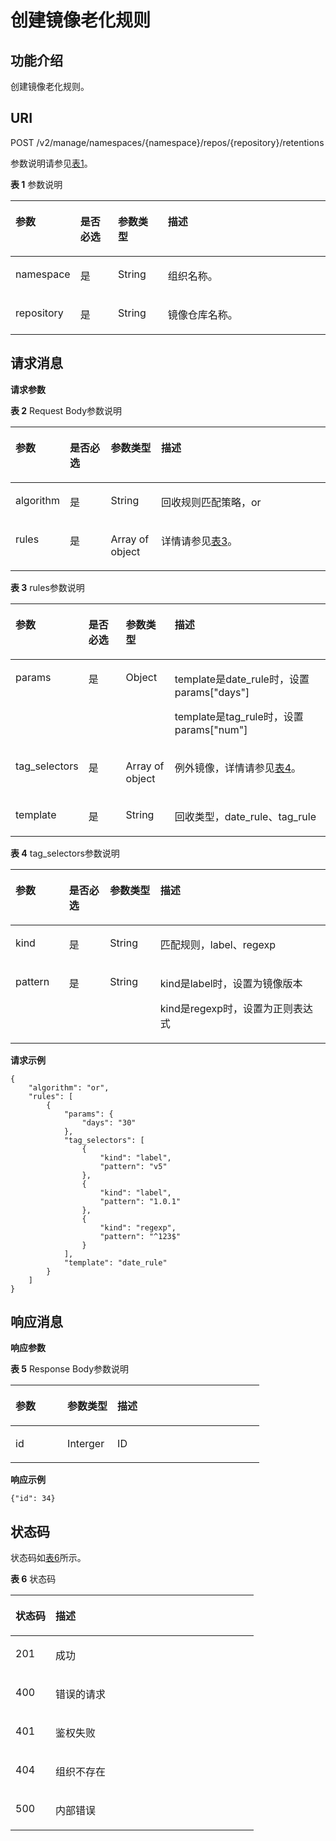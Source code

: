 # 创建镜像老化规则<a name="swr_02_0025"></a>

## 功能介绍<a name="se03aae4436e64394a95dc13b6f233898"></a>

创建镜像老化规则。

## URI<a name="s476df674307e4b04b9545f9575dde042"></a>

POST /v2/manage/namespaces/\{namespace\}/repos/\{repository\}/retentions

参数说明请参见[表1](#tae82a09e27434bef9a38b734d798ae6c)。

**表 1**  参数说明

<a name="tae82a09e27434bef9a38b734d798ae6c"></a>
<table><thead align="left"><tr id="r2c22eba22439445680961f8c447f8756"><th class="cellrowborder" valign="top" width="17.1%" id="mcps1.2.5.1.1"><p id="a4276374f4f884a1a8ff6eabdab4da030"><a name="a4276374f4f884a1a8ff6eabdab4da030"></a><a name="a4276374f4f884a1a8ff6eabdab4da030"></a>参数</p>
</th>
<th class="cellrowborder" valign="top" width="12.36%" id="mcps1.2.5.1.2"><p id="p1351382513427"><a name="p1351382513427"></a><a name="p1351382513427"></a>是否必选</p>
</th>
<th class="cellrowborder" valign="top" width="16.09%" id="mcps1.2.5.1.3"><p id="p1781316754219"><a name="p1781316754219"></a><a name="p1781316754219"></a>参数类型</p>
</th>
<th class="cellrowborder" valign="top" width="54.449999999999996%" id="mcps1.2.5.1.4"><p id="zh-cn_topic_0060210625_p192541611508"><a name="zh-cn_topic_0060210625_p192541611508"></a><a name="zh-cn_topic_0060210625_p192541611508"></a>描述</p>
</th>
</tr>
</thead>
<tbody><tr id="row12306169204811"><td class="cellrowborder" valign="top" width="17.1%" headers="mcps1.2.5.1.1 "><p id="p0601928131816"><a name="p0601928131816"></a><a name="p0601928131816"></a>namespace</p>
</td>
<td class="cellrowborder" valign="top" width="12.36%" headers="mcps1.2.5.1.2 "><p id="p10507114164313"><a name="p10507114164313"></a><a name="p10507114164313"></a>是</p>
</td>
<td class="cellrowborder" valign="top" width="16.09%" headers="mcps1.2.5.1.3 "><p id="p105058419438"><a name="p105058419438"></a><a name="p105058419438"></a><span>String</span></p>
</td>
<td class="cellrowborder" valign="top" width="54.449999999999996%" headers="mcps1.2.5.1.4 "><p id="p11460935127"><a name="p11460935127"></a><a name="p11460935127"></a>组织名称。</p>
</td>
</tr>
<tr id="row4140165617213"><td class="cellrowborder" valign="top" width="17.1%" headers="mcps1.2.5.1.1 "><p id="p206018288188"><a name="p206018288188"></a><a name="p206018288188"></a>repository</p>
</td>
<td class="cellrowborder" valign="top" width="12.36%" headers="mcps1.2.5.1.2 "><p id="p18920840134520"><a name="p18920840134520"></a><a name="p18920840134520"></a>是</p>
</td>
<td class="cellrowborder" valign="top" width="16.09%" headers="mcps1.2.5.1.3 "><p id="p391915406456"><a name="p391915406456"></a><a name="p391915406456"></a><span>String</span></p>
</td>
<td class="cellrowborder" valign="top" width="54.449999999999996%" headers="mcps1.2.5.1.4 "><p id="p1871615462812"><a name="p1871615462812"></a><a name="p1871615462812"></a>镜像仓库名称。</p>
</td>
</tr>
</tbody>
</table>

## 请求消息<a name="section141782462587"></a>

**请求参数**

**表 2**  Request Body参数说明

<a name="table129941514855"></a>
<table><thead align="left"><tr id="row1111415559"><th class="cellrowborder" valign="top" width="17%" id="mcps1.2.5.1.1"><p id="p162815458"><a name="p162815458"></a><a name="p162815458"></a>参数</p>
</th>
<th class="cellrowborder" valign="top" width="13%" id="mcps1.2.5.1.2"><p id="p198988313226"><a name="p198988313226"></a><a name="p198988313226"></a>是否必选</p>
</th>
<th class="cellrowborder" valign="top" width="16%" id="mcps1.2.5.1.3"><p id="p128986316221"><a name="p128986316221"></a><a name="p128986316221"></a>参数类型</p>
</th>
<th class="cellrowborder" valign="top" width="54%" id="mcps1.2.5.1.4"><p id="p7612153511"><a name="p7612153511"></a><a name="p7612153511"></a>描述</p>
</th>
</tr>
</thead>
<tbody><tr id="row11816151559"><td class="cellrowborder" valign="top" width="17%" headers="mcps1.2.5.1.1 "><p id="p1353115617583"><a name="p1353115617583"></a><a name="p1353115617583"></a>algorithm</p>
</td>
<td class="cellrowborder" valign="top" width="13%" headers="mcps1.2.5.1.2 "><p id="p1852995645813"><a name="p1852995645813"></a><a name="p1852995645813"></a>是</p>
</td>
<td class="cellrowborder" valign="top" width="16%" headers="mcps1.2.5.1.3 "><p id="p145281568583"><a name="p145281568583"></a><a name="p145281568583"></a>String</p>
</td>
<td class="cellrowborder" valign="top" width="54%" headers="mcps1.2.5.1.4 "><p id="p17526856165813"><a name="p17526856165813"></a><a name="p17526856165813"></a>回收规则匹配策略，or</p>
</td>
</tr>
<tr id="row14116102041010"><td class="cellrowborder" valign="top" width="17%" headers="mcps1.2.5.1.1 "><p id="p052515610584"><a name="p052515610584"></a><a name="p052515610584"></a>rules</p>
</td>
<td class="cellrowborder" valign="top" width="13%" headers="mcps1.2.5.1.2 "><p id="p195241256105819"><a name="p195241256105819"></a><a name="p195241256105819"></a>是</p>
</td>
<td class="cellrowborder" valign="top" width="16%" headers="mcps1.2.5.1.3 "><p id="p8523185655811"><a name="p8523185655811"></a><a name="p8523185655811"></a>Array of object</p>
</td>
<td class="cellrowborder" valign="top" width="54%" headers="mcps1.2.5.1.4 "><p id="p05227567580"><a name="p05227567580"></a><a name="p05227567580"></a>详情请参见<a href="#table195011556125217">表3</a>。</p>
</td>
</tr>
</tbody>
</table>

**表 3**  rules参数说明

<a name="table195011556125217"></a>
<table><thead align="left"><tr id="row1501125675217"><th class="cellrowborder" valign="top" width="17%" id="mcps1.2.5.1.1"><p id="p1950115675213"><a name="p1950115675213"></a><a name="p1950115675213"></a>参数</p>
</th>
<th class="cellrowborder" valign="top" width="13%" id="mcps1.2.5.1.2"><p id="p350155614524"><a name="p350155614524"></a><a name="p350155614524"></a>是否必选</p>
</th>
<th class="cellrowborder" valign="top" width="16%" id="mcps1.2.5.1.3"><p id="p13501956195215"><a name="p13501956195215"></a><a name="p13501956195215"></a>参数类型</p>
</th>
<th class="cellrowborder" valign="top" width="54%" id="mcps1.2.5.1.4"><p id="p05011356105212"><a name="p05011356105212"></a><a name="p05011356105212"></a>描述</p>
</th>
</tr>
</thead>
<tbody><tr id="row1850165616523"><td class="cellrowborder" valign="top" width="17%" headers="mcps1.2.5.1.1 "><p id="p1250115614527"><a name="p1250115614527"></a><a name="p1250115614527"></a>params</p>
</td>
<td class="cellrowborder" valign="top" width="13%" headers="mcps1.2.5.1.2 "><p id="p12501185615212"><a name="p12501185615212"></a><a name="p12501185615212"></a>是</p>
</td>
<td class="cellrowborder" valign="top" width="16%" headers="mcps1.2.5.1.3 "><p id="p1250125625217"><a name="p1250125625217"></a><a name="p1250125625217"></a>Object</p>
</td>
<td class="cellrowborder" valign="top" width="54%" headers="mcps1.2.5.1.4 "><p id="p15016561524"><a name="p15016561524"></a><a name="p15016561524"></a>template是date_rule时，设置params["days"]</p>
<p id="p20206165115517"><a name="p20206165115517"></a><a name="p20206165115517"></a>template是tag_rule时，设置params["num"]</p>
</td>
</tr>
<tr id="row163821337175510"><td class="cellrowborder" valign="top" width="17%" headers="mcps1.2.5.1.1 "><p id="p4382163717558"><a name="p4382163717558"></a><a name="p4382163717558"></a>tag_selectors</p>
</td>
<td class="cellrowborder" valign="top" width="13%" headers="mcps1.2.5.1.2 "><p id="p8382123716557"><a name="p8382123716557"></a><a name="p8382123716557"></a>是</p>
</td>
<td class="cellrowborder" valign="top" width="16%" headers="mcps1.2.5.1.3 "><p id="p15382183717558"><a name="p15382183717558"></a><a name="p15382183717558"></a>Array of object</p>
</td>
<td class="cellrowborder" valign="top" width="54%" headers="mcps1.2.5.1.4 "><p id="p2382183716556"><a name="p2382183716556"></a><a name="p2382183716556"></a>例外镜像，详情请参见<a href="#table135916130563">表4</a>。</p>
</td>
</tr>
<tr id="row682720308300"><td class="cellrowborder" valign="top" width="17%" headers="mcps1.2.5.1.1 "><p id="p175011256195216"><a name="p175011256195216"></a><a name="p175011256195216"></a>template</p>
</td>
<td class="cellrowborder" valign="top" width="13%" headers="mcps1.2.5.1.2 "><p id="p1150145613529"><a name="p1150145613529"></a><a name="p1150145613529"></a>是</p>
</td>
<td class="cellrowborder" valign="top" width="16%" headers="mcps1.2.5.1.3 "><p id="p15016563526"><a name="p15016563526"></a><a name="p15016563526"></a>String</p>
</td>
<td class="cellrowborder" valign="top" width="54%" headers="mcps1.2.5.1.4 "><p id="p1750165635213"><a name="p1750165635213"></a><a name="p1750165635213"></a>回收类型，date_rule、tag_rule</p>
</td>
</tr>
</tbody>
</table>

**表 4**  tag\_selectors参数说明

<a name="table135916130563"></a>
<table><thead align="left"><tr id="row155921317562"><th class="cellrowborder" valign="top" width="17%" id="mcps1.2.5.1.1"><p id="p1459151310562"><a name="p1459151310562"></a><a name="p1459151310562"></a>参数</p>
</th>
<th class="cellrowborder" valign="top" width="13%" id="mcps1.2.5.1.2"><p id="p7599132564"><a name="p7599132564"></a><a name="p7599132564"></a>是否必选</p>
</th>
<th class="cellrowborder" valign="top" width="16%" id="mcps1.2.5.1.3"><p id="p1759151325619"><a name="p1759151325619"></a><a name="p1759151325619"></a>参数类型</p>
</th>
<th class="cellrowborder" valign="top" width="54%" id="mcps1.2.5.1.4"><p id="p195911138561"><a name="p195911138561"></a><a name="p195911138561"></a>描述</p>
</th>
</tr>
</thead>
<tbody><tr id="row85915132566"><td class="cellrowborder" valign="top" width="17%" headers="mcps1.2.5.1.1 "><p id="p459813205616"><a name="p459813205616"></a><a name="p459813205616"></a>kind</p>
</td>
<td class="cellrowborder" valign="top" width="13%" headers="mcps1.2.5.1.2 "><p id="p1459191345618"><a name="p1459191345618"></a><a name="p1459191345618"></a>是</p>
</td>
<td class="cellrowborder" valign="top" width="16%" headers="mcps1.2.5.1.3 "><p id="p145914135569"><a name="p145914135569"></a><a name="p145914135569"></a>String</p>
</td>
<td class="cellrowborder" valign="top" width="54%" headers="mcps1.2.5.1.4 "><p id="p1459151315617"><a name="p1459151315617"></a><a name="p1459151315617"></a>匹配规则，label、regexp</p>
</td>
</tr>
<tr id="row85916136569"><td class="cellrowborder" valign="top" width="17%" headers="mcps1.2.5.1.1 "><p id="p1159121315618"><a name="p1159121315618"></a><a name="p1159121315618"></a>pattern</p>
</td>
<td class="cellrowborder" valign="top" width="13%" headers="mcps1.2.5.1.2 "><p id="p45961316567"><a name="p45961316567"></a><a name="p45961316567"></a>是</p>
</td>
<td class="cellrowborder" valign="top" width="16%" headers="mcps1.2.5.1.3 "><p id="p135911139566"><a name="p135911139566"></a><a name="p135911139566"></a>String</p>
</td>
<td class="cellrowborder" valign="top" width="54%" headers="mcps1.2.5.1.4 "><p id="p1859313175611"><a name="p1859313175611"></a><a name="p1859313175611"></a>kind是label时，设置为镜像版本</p>
<p id="p125920138567"><a name="p125920138567"></a><a name="p125920138567"></a>kind是regexp时，设置为正则表达式</p>
</td>
</tr>
</tbody>
</table>

**请求示例**

```
{
    "algorithm": "or",
    "rules": [
        {
            "params": {
                "days": "30"
            },
            "tag_selectors": [
                {
                    "kind": "label",
                    "pattern": "v5"
                },
                {
                    "kind": "label",
                    "pattern": "1.0.1"
                },
                {
                    "kind": "regexp",
                    "pattern": "^123$"
                }
            ],
            "template": "date_rule"
        }
    ]
}
```

## 响应消息<a name="sab9be5ce850743859bb238e072f8d1f2"></a>

**响应参数**

**表 5**  Response Body参数说明

<a name="table34001413863"></a>
<table><thead align="left"><tr id="row17400171319612"><th class="cellrowborder" valign="top" width="20.89%" id="mcps1.2.4.1.1"><p id="p1840015139619"><a name="p1840015139619"></a><a name="p1840015139619"></a>参数</p>
</th>
<th class="cellrowborder" valign="top" width="20.11%" id="mcps1.2.4.1.2"><p id="p24002135620"><a name="p24002135620"></a><a name="p24002135620"></a>参数类型</p>
</th>
<th class="cellrowborder" valign="top" width="59%" id="mcps1.2.4.1.3"><p id="p174008131163"><a name="p174008131163"></a><a name="p174008131163"></a>描述</p>
</th>
</tr>
</thead>
<tbody><tr id="row11400113668"><td class="cellrowborder" valign="top" width="20.89%" headers="mcps1.2.4.1.1 "><p id="p1482131117588"><a name="p1482131117588"></a><a name="p1482131117588"></a>id</p>
</td>
<td class="cellrowborder" valign="top" width="20.11%" headers="mcps1.2.4.1.2 "><p id="p88201811175811"><a name="p88201811175811"></a><a name="p88201811175811"></a>Interger</p>
</td>
<td class="cellrowborder" valign="top" width="59%" headers="mcps1.2.4.1.3 "><p id="p181911115588"><a name="p181911115588"></a><a name="p181911115588"></a>ID</p>
</td>
</tr>
</tbody>
</table>

**响应示例**

```
{"id": 34}
```

## 状态码<a name="s336c1dbc7af446a1b3cc077ea3f82fc9"></a>

状态码如[表6](#t33d02fa79e8443868a71c99f411610a5)所示。

**表 6**  状态码

<a name="t33d02fa79e8443868a71c99f411610a5"></a>
<table><thead align="left"><tr id="r9eb80d64e8f34d0db940daa95fc929dd"><th class="cellrowborder" valign="top" width="16.439999999999998%" id="mcps1.2.3.1.1"><p id="a7e51ed73a71e4dc29d0dd4aae3016632"><a name="a7e51ed73a71e4dc29d0dd4aae3016632"></a><a name="a7e51ed73a71e4dc29d0dd4aae3016632"></a>状态码</p>
</th>
<th class="cellrowborder" valign="top" width="83.56%" id="mcps1.2.3.1.2"><p id="aa802d02e21c944f1863435a0d11c7ec1"><a name="aa802d02e21c944f1863435a0d11c7ec1"></a><a name="aa802d02e21c944f1863435a0d11c7ec1"></a>描述</p>
</th>
</tr>
</thead>
<tbody><tr id="r1cc0192c651444db882dde750b14be23"><td class="cellrowborder" valign="top" width="16.439999999999998%" headers="mcps1.2.3.1.1 "><p id="a6a3639a3cb154e17b95c5076c8036471"><a name="a6a3639a3cb154e17b95c5076c8036471"></a><a name="a6a3639a3cb154e17b95c5076c8036471"></a>201</p>
</td>
<td class="cellrowborder" valign="top" width="83.56%" headers="mcps1.2.3.1.2 "><p id="ad54ae639e7f94380a87bfc10cc91a4f0"><a name="ad54ae639e7f94380a87bfc10cc91a4f0"></a><a name="ad54ae639e7f94380a87bfc10cc91a4f0"></a>成功</p>
</td>
</tr>
<tr id="r0bd68000afe546dd9c7a8d3a05991a04"><td class="cellrowborder" valign="top" width="16.439999999999998%" headers="mcps1.2.3.1.1 "><p id="ad46ccdc6b7e04df3b6b5679f7606f434"><a name="ad46ccdc6b7e04df3b6b5679f7606f434"></a><a name="ad46ccdc6b7e04df3b6b5679f7606f434"></a>400</p>
</td>
<td class="cellrowborder" valign="top" width="83.56%" headers="mcps1.2.3.1.2 "><p id="a1f2e8d58145d461781428d28f07a5351"><a name="a1f2e8d58145d461781428d28f07a5351"></a><a name="a1f2e8d58145d461781428d28f07a5351"></a>错误的请求</p>
</td>
</tr>
<tr id="row059261364320"><td class="cellrowborder" valign="top" width="16.439999999999998%" headers="mcps1.2.3.1.1 "><p id="p059261310438"><a name="p059261310438"></a><a name="p059261310438"></a>401</p>
</td>
<td class="cellrowborder" valign="top" width="83.56%" headers="mcps1.2.3.1.2 "><p id="p759261314433"><a name="p759261314433"></a><a name="p759261314433"></a>鉴权失败</p>
</td>
</tr>
<tr id="row9547111612437"><td class="cellrowborder" valign="top" width="16.439999999999998%" headers="mcps1.2.3.1.1 "><p id="p19547131615432"><a name="p19547131615432"></a><a name="p19547131615432"></a>404</p>
</td>
<td class="cellrowborder" valign="top" width="83.56%" headers="mcps1.2.3.1.2 "><p id="p16547416114315"><a name="p16547416114315"></a><a name="p16547416114315"></a>组织不存在</p>
</td>
</tr>
<tr id="r19bdef782c164c93917f897241e521f8"><td class="cellrowborder" valign="top" width="16.439999999999998%" headers="mcps1.2.3.1.1 "><p id="a7da68e311c0f4267bacf3cbdb71d1ead"><a name="a7da68e311c0f4267bacf3cbdb71d1ead"></a><a name="a7da68e311c0f4267bacf3cbdb71d1ead"></a>500</p>
</td>
<td class="cellrowborder" valign="top" width="83.56%" headers="mcps1.2.3.1.2 "><p id="aa6fd12cedd8841e29eeeca27c1bdea1a"><a name="aa6fd12cedd8841e29eeeca27c1bdea1a"></a><a name="aa6fd12cedd8841e29eeeca27c1bdea1a"></a>内部错误</p>
</td>
</tr>
</tbody>
</table>

